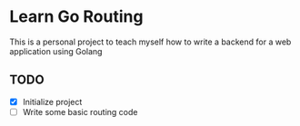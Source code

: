# Learn Go Routing

This is a personal project to teach myself how to write a backend for a web application using Golang

## TODO

- [x] Initialize project
- [ ] Write some basic routing code
